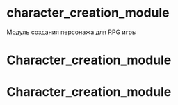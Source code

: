 # character_creation_module
Модуль создания персонажа для RPG игры
# Character_creation_module
# Character_creation_module
